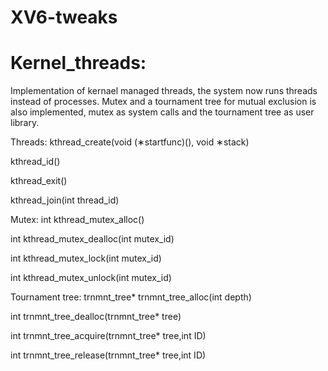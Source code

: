 # XV6-tweaks

# Kernel_threads:
Implementation of kernael managed threads, the system now runs threads instead of processes.
Mutex and a tournament tree for mutual exclusion is also implemented, mutex as system calls and the tournament tree as user library.

Threads:
kthread_create(void (∗startfunc)(), void ∗stack)

kthread_id()

kthread_exit()

kthread_join(int thread_id)

Mutex:
int kthread_mutex_alloc()

int kthread_mutex_dealloc(int mutex_id)

int kthread_mutex_lock(int mutex_id)

int kthread_mutex_unlock(int mutex_id)

Tournament tree:
trnmnt_tree* trnmnt_tree_alloc(int depth)

int trnmnt_tree_dealloc(trnmnt_tree* tree)

int trnmnt_tree_acquire(trnmnt_tree* tree,int ID)

int trnmnt_tree_release(trnmnt_tree* tree,int ID)

